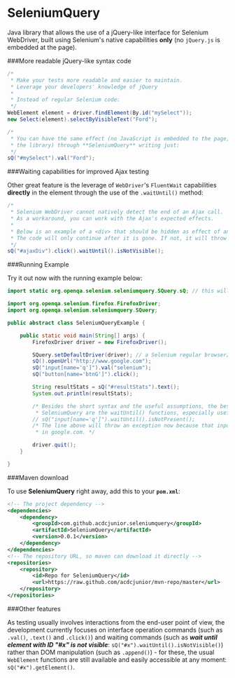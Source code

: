 SeleniumQuery
======

Java library that allows the use of a jQuery-like interface for Selenium WebDriver, built using Selenium's native capabilities **only** (no `jQuery.js` is embedded at the page).

###More readable jQuery-like syntax code

`````java
/*
 * Make your tests more readable and easier to maintain.
 * Leverage your developers' knowledge of jQuery
 * 
 * Instead of regular Selenium code:
 */
WebElement element = driver.findElement(By.id("mySelect"));
new Select(element).selectByVisibleText("Ford");

/*
 * You can have the same effect (no JavaScript is embedded to the page, no side effects are added by
 * the library) through **SeleniumQuery** writing just:
 */
sQ("#mySelect").val("Ford");
`````


###Waiting capabilities for improved Ajax testing

Other great feature is the leverage of `WebDriver`'s `FluentWait` capabilities **directly** in the element through the use of the `.waitUntil()` method:

`````java
/*
 * Selenium WebDriver cannot natively detect the end of an Ajax call.
 * As a workaround, you can work with the Ajax's expected effects.
 * 
 * Below is an example of a <div> that should be hidden as effect of an Ajax call.
 * The code will only continue after it is gone. If not, it will throw a timeout exception.
 */
sQ("#ajaxDiv").click().waitUntil().isNotVisible();
`````

###Running Example

Try it out now with the running example below:

`````java
import static org.openqa.selenium.seleniumquery.SQuery.sQ; // this will allow the short syntax

import org.openqa.selenium.firefox.FirefoxDriver;
import org.openqa.selenium.seleniumquery.SQuery;

public abstract class SeleniumQueryExample {

    public static void main(String[] args) {
        FirefoxDriver driver = new FirefoxDriver();

        SQuery.setDefaultDriver(driver); // a Selenium regular browser/driver - to used by sQ() calls
        sQ().openUrl("http://www.google.com");
        sQ("input[name='q']").val("selenium");
        sQ("button[name='btnG']").click();

        String resultStats = sQ("#resultStats").text();
        System.out.println(resultStats);

        /* Besides the short syntax and the useful assumptions, the best capabilities of
         * SeleniumQuery are the waitUntil() functions, especially useful for Ajax tests: */
        // sQ("input[name='q']").waitUntil().isNotPresent();
        /* The line above will throw an exception now because that input never goes away
         * in google.com. */

        driver.quit();
    }

}
`````

###Maven download

To use **SeleniumQuery** right away, add this to your **`pom.xml`**:

`````xml
<!-- The project dependency -->
<dependencies>
    <dependency>
        <groupId>com.github.acdcjunior.seleniumquery</groupId>
        <artifactId>SeleniumQuery</artifactId>
        <version>0.0.1</version>
    </dependency>
</dependencies>
<!-- The repository URL, so maven can download it directly -->
<repositories>
    <repository>
        <id>Repo for SeleniumQuery</id>
        <url>https://raw.github.com/acdcjunior/mvn-repo/master</url>
    </repository>
</repositories>
`````

###Other features

As testing usually involves interactions from the end-user point of view, the development currently focuses on
interface operation commands (such as `.val()`, `.text()` and `.click()`) and waiting commands (such as ***wait until element with ID "#x" is not visible***: `sQ("#x").waitUntil().isNotVisible()`) rather than DOM manipulation (such as `.append()`) - for these, the usual `WebElement` functions are still available and easily accessible at any moment: `sQ("#x").getElement()`.
